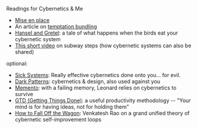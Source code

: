 Readings for Cybernetics & Me

  - [Mise en place](https://en.wikipedia.org/wiki/Mise_en_place)
  - An article on [temptation bundling](http://jamesclear.com/temptation-bundling)
  - [Hansel and Gretel](https://en.wikipedia.org/wiki/Hansel_and_Gretel): a tale of what happens when the birds eat your cybernetic system
  - [This short video](http://bestof.metafilter.com/2012/06/The-important-lessons-imparted-by-subway-steps) on subway steps (how cybernetic systems can also be shared)

optional:

  - [Sick Systems](http://www.issendai.com/psychology/sick-systems.html): Really effective cybernetics done onto you… for evil.
  - [Dark Patterns](http://darkpatterns.org): cybernetics &amp; design, also used against you
  - [Memento](http://www.imdb.com/title/tt0209144/): with a failing memory, Leonard relies on cybernetics to survive
  - [GTD (Getting Things Done)](http://gettingthingsdone.com/#fivesteps): a useful productivity methodology -- "Your mind is for having ideas, not for holding them"
  - [How to Fall Off the Wagon](http://www.ribbonfarm.com/2014/09/03/how-to-fall-off-the-wagon/): Venkatesh Rao on a grand unified theory of cybernetic self-improvement loops